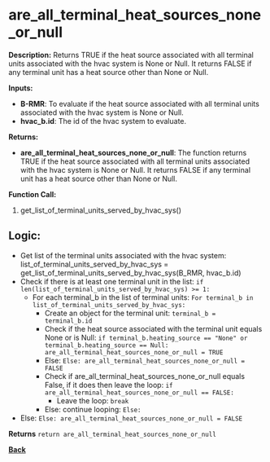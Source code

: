 # are_all_terminal_heat_sources_none_or_null   

**Description:** Returns TRUE if the heat source associated with all terminal units associated with the hvac system is None or Null. It returns FALSE if any terminal unit has a heat source other than None or Null.   

**Inputs:**  
- **B-RMR**: To evaluate if the heat source associated with all terminal units associated with the hvac system is None or Null.   
- **hvac_b.id**: The id of the hvac system to evaluate.  

**Returns:**  
- **are_all_terminal_heat_sources_none_or_null**: The function returns TRUE if the heat source associated with all terminal units associated with the hvac system is None or Null. It returns FALSE if any terminal unit has a heat source other than None or Null.  
 
**Function Call:**  
1. get_list_of_terminal_units_served_by_hvac_sys()      

## Logic: 
- Get list of the terminal units associated with the hvac system: list_of_terminal_units_served_by_hvac_sys = get_list_of_terminal_units_served_by_hvac_sys(B_RMR, hvac_b.id)
- Check if there is at least one terminal unit in the list: `if len(list_of_terminal_units_served_by_hvac_sys) >= 1:`
    - For each terminal_b in the list of terminal units: `For terminal_b in list_of_terminal_units_served_by_hvac_sys:`  
        - Create an object for the terminal unit: `terminal_b = terminal_b.id`  
        - Check if the heat source associated with the terminal unit equals None or is Null: `if terminal_b.heating_source == "None" or terminal_b.heating_source == Null: are_all_terminal_heat_sources_none_or_null = TRUE`
        - Else: `Else: are_all_terminal_heat_sources_none_or_null = FALSE`
        - Check if are_all_terminal_heat_sources_none_or_null equals False, if it does then leave the loop: `if are_all_terminal_heat_sources_none_or_null == FALSE:`
            - Leave the loop: `break`
        - Else: continue looping: `Else:`   
- Else: `Else: are_all_terminal_heat_sources_none_or_null = FALSE`  

**Returns** `return are_all_terminal_heat_sources_none_or_null`  

**[Back](../_toc.md)**

